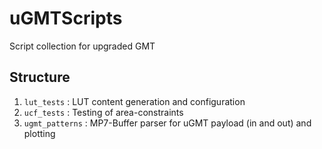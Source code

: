 uGMTScripts
===========

Script collection for upgraded GMT

Structure
---------
1. `lut_tests` : LUT content generation and configuration
2. `ucf_tests` : Testing of area-constraints
3. `ugmt_patterns` : MP7-Buffer parser for uGMT payload (in and out) and plotting